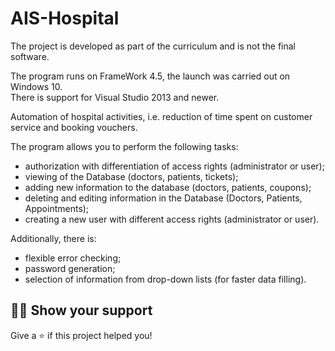 # AIS-Hospital
The project is developed as part of the curriculum and is not the final software.

The program runs on FrameWork 4.5, the launch was carried out on Windows 10.<br>
There is support for Visual Studio 2013 and newer.

Automation of hospital activities, i.e. reduction of time spent on customer service and booking vouchers.

The program allows you to perform the following tasks:
- authorization with differentiation of access rights (administrator or user);
- viewing of the Database (doctors, patients, tickets);
- adding new information to the database (doctors, patients, coupons);
- deleting and editing information in the Database (Doctors, Patients, Appointments);
- creating a new user with different access rights (administrator or user).

Additionally, there is:
- flexible error checking;
- password generation;
- selection of information from drop-down lists (for faster data filling).

## :man_astronaut: Show your support

Give a ⭐️ if this project helped you!

